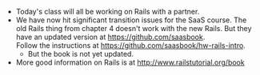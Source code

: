 * Today's class will all be working on Rails with a partner.
* We have now hit significant transition issues for the SaaS course.
  The old Rails thing from chapter 4 doesn't work with the new Rails.
  But they have an updated version at <https://github.com/saasbook>.  
  Follow the instructions at <https://github.com/saasbook/hw-rails-intro>.
    * But the book is not yet updated.
* More good information on Rails is at <http://www.railstutorial.org/book>


